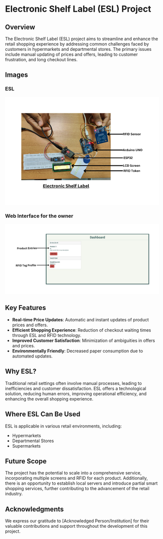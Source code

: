 # Electronic Shelf Label (ESL) Project

## Overview

The Electronic Shelf Label (ESL) project aims to streamline and enhance the retail shopping experience by addressing common challenges faced by customers in hypermarkets and departmental stores. The primary issues include manual updating of prices and offers, leading to customer frustration, and long checkout lines.

## Images

### ESL

![ESL](./images/esl.png)

### Web Interface for the owner

![OwnerInterface](./images/web_interface.png)

## Key Features

- **Real-time Price Updates**: Automatic and instant updates of product prices and offers.
- **Efficient Shopping Experience**: Reduction of checkout waiting times through ESL and RFID technology.
- **Improved Customer Satisfaction**: Minimization of ambiguities in offers and prices.
- **Environmentally Friendly**: Decreased paper consumption due to automated updates.

## Why ESL?

Traditional retail settings often involve manual processes, leading to inefficiencies and customer dissatisfaction. ESL offers a technological solution, reducing human errors, improving operational efficiency, and enhancing the overall shopping experience.

## Where ESL Can Be Used

ESL is applicable in various retail environments, including:

- Hypermarkets
- Departmental Stores
- Supermarkets

## Future Scope

The project has the potential to scale into a comprehensive service, incorporating multiple screens and RFID for each product. Additionally, there is an opportunity to establish local servers and introduce partial smart shopping services, further contributing to the advancement of the retail industry.

## Acknowledgments

We express our gratitude to [Acknowledged Person/Institution] for their valuable contributions and support throughout the development of this project.

